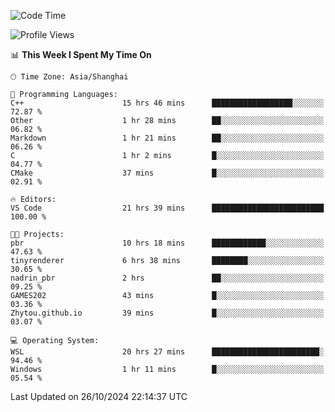 <!--START_SECTION:waka-->
![Code Time](http://img.shields.io/badge/Code%20Time-2%2C078%20hrs%2050%20mins-blue)

![Profile Views](http://img.shields.io/badge/Profile%20Views-0-blue)

📊 **This Week I Spent My Time On** 

```text
🕑︎ Time Zone: Asia/Shanghai

💬 Programming Languages: 
C++                      15 hrs 46 mins      ██████████████████░░░░░░░   72.87 % 
Other                    1 hr 28 mins        ██░░░░░░░░░░░░░░░░░░░░░░░   06.82 % 
Markdown                 1 hr 21 mins        ██░░░░░░░░░░░░░░░░░░░░░░░   06.26 % 
C                        1 hr 2 mins         █░░░░░░░░░░░░░░░░░░░░░░░░   04.77 % 
CMake                    37 mins             █░░░░░░░░░░░░░░░░░░░░░░░░   02.91 % 

🔥 Editors: 
VS Code                  21 hrs 39 mins      █████████████████████████   100.00 % 

🐱‍💻 Projects: 
pbr                      10 hrs 18 mins      ████████████░░░░░░░░░░░░░   47.63 % 
tinyrenderer             6 hrs 38 mins       ████████░░░░░░░░░░░░░░░░░   30.65 % 
nadrin_pbr               2 hrs               ██░░░░░░░░░░░░░░░░░░░░░░░   09.25 % 
GAMES202                 43 mins             █░░░░░░░░░░░░░░░░░░░░░░░░   03.36 % 
Zhytou.github.io         39 mins             █░░░░░░░░░░░░░░░░░░░░░░░░   03.07 % 

💻 Operating System: 
WSL                      20 hrs 27 mins      ████████████████████████░   94.46 % 
Windows                  1 hr 11 mins        █░░░░░░░░░░░░░░░░░░░░░░░░   05.54 % 
```


 Last Updated on 26/10/2024 22:14:37 UTC
<!--END_SECTION:waka-->